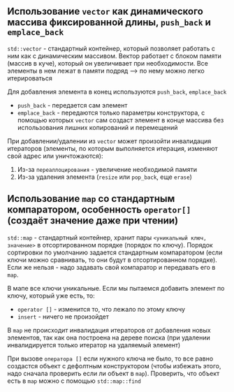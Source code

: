 ## Использование `vector` как динамического массива фиксированной длины, `push_back` и `emplace_back`
`std::vector` - стандартный контейнер, который позволяет работать с ним как с динамическим массивом. Вектор работает с блоком памяти (массив в куче), который он увеличивает при необходимости. Все элементы в нем лежат в памяти подряд --> по нему можно легко итерироваться

Для добавления элемента в конец используются `push_back`, `emplace_back`
* `push_back` - передается сам элемент
* `emplace_back` - передаются только параметры конструктора, с помощью которых `vector` сам создаст элемент в конце массива без использования лишних копирований и перемещений

При добавлении/удалении из `vector` может произойти инвалидация итераторов (элементы, по которым выполняется итерация, изменяют свой адрес или уничтожаются):
1. Из-за `переаллоцирования` - увеличение необходимой памяти
2. Из-за удаления элемента (`resize` или `pop_back`, еще `erase`)

## Использование `map` со стандартным компаратором, особенность `operator[]` (создаёт значение даже при чтении)
`std::map` - стандартный контейнер, хранит пары `<уникальный ключ, значение>` в отсортированном порядке (порядок по ключу). Порядок сортировки по умолчанию задается стандартным компаратором (если ключи можно сравнивать, то они будут в отсортированном порядке). Если же нельзя - надо задавать свой компаратор и передавать его в `map`.

В мапе все ключи уникальные. Если мы пытаемся добавить элемент по ключу, который уже есть, то:
* `operator []` - изменится то, что лежало по этому ключу
* `insert` - ничего не произойдет

В `map` не происходит инвалидация итераторов от добавления новых элементов, так как она построена на дереве поиска (при удалении инвалидируется только итератор на удаляемый элемент)

При вызове `оператора []` если нужного ключа не было, то все равно создастся объект с дефолтным конструктором (чтобы избежать этого, надо сначала проверить если ли объект в `map`). Проверить, что объект есть в `map` можно с помощью `std::map::find`
